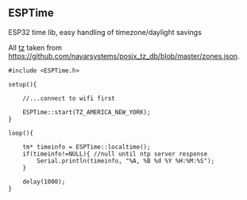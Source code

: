 ## ESPTime


ESP32 time lib, easy handling of timezone/daylight savings

All [tz](https://github.com/jgvmonteiro/ESPTime/blob/master/src/Tz.h) taken from https://github.com/nayarsystems/posix_tz_db/blob/master/zones.json.

    #include <ESPTime.h>
    
	setup(){
	
		//...connect to wifi first
		
		ESPTime::start(TZ_AMERICA_NEW_YORK);
	}
	
	loop(){
		
		tm* timeinfo = ESPTime::localtime();
		if(timeinfo!=NULL){ //null until ntp server response
			Serial.println(timeinfo, "%A, %B %d %Y %H:%M:%S");
		}

		delay(1000);
	}    

    

